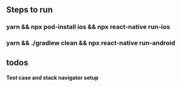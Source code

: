 ## Steps to run

### yarn && npx pod-install ios && npx react-native run-ios
### yarn && ./gradlew clean && npx react-native run-android


## todos
#### Test case and stack navigator setup 
